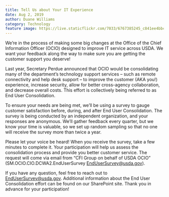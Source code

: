 ```yaml
---
title: Tell Us about Your IT Experience
date: Aug 2, 2019
author: Duane Williams
category: Technology 
feature image: https://live.staticflickr.com/7033/6767385245_c841ee4bbc_b.jpg
---
```


We’re in the process of making some big changes at the Office of the Chief Information Officer (OCIO) designed to improve IT service across USDA.  We want your feedback along the way to make sure you are getting the customer support you deserve!  

Last year, Secretary Perdue announced that OCIO would be consolidating many of the department’s technology support services – such as remote connectivity and help desk support – to improve the customer (AKA you!) experience, increase security, allow for better cross-agency collaboration, and decrease overall costs.  This effort is collectively being referred to as End User Consolidation.  

To ensure your needs are being met, we’ll be using a survey to gauge customer satisfaction before, during, and after End User Consolidation. The survey is being conducted by an independent organization, and your responses are anonymous.  We’ll gather feedback every quarter, but we know your time is valuable, so we set up random sampling so that no one will receive the survey more than twice a year.

Please let your voice be heard!  When you receive the survey, take a few minutes to complete it.  Your participation will help us assess the consolidation process and provide you better customer service.  The request will come via email from “CFI Group on behalf of USDA OCIO” (SM.OCIO.CIO.DCWA2.EndUserSurvey <EndUserSurvey@usda.gov>). 

If you have any question, feel free to reach out to EndUserSurvey@usda.gov.  Additional information about the End User Consolidation effort can be found on our SharePoint site.  Thank you in advance for your participation!
